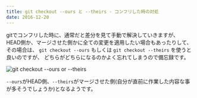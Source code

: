 ```yaml
---
title: git checkout --ours と --theirs - コンフリした時の対処
date: 2016-12-20
---
```


gitでコンフリした時に、通常だと差分を見て手動で解決していきますが、
HEAD側か、マージさせた側かに全ての変更を適用したい場合もあったりして、
その場合は、 `git checkout --ours` もしくは `git checkout --theirs` を使うと良いのですが、
どちらがどちらになるのかよく忘れてしまうので備忘録です。

![git checkout --ours or --theirs](/blog/images/git_checkout_ours_theirs.png)

`--ours`がHEAD側、`--theirs`がマージさせた側(自分が直前に作業した内容な事が多そうでしょうか)となるようです。
